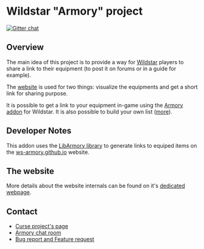 # Wildstar "Armory" project ##
[![Gitter chat](https://badges.gitter.im/gitterHQ/gitter.png)](https://gitter.im/ws-armory)

## Overview ##

The main idea of this project is to provide a way for [Wildstar](http://wildstar-online.com/) players to share a link to their equipment (to post it on forums or in a guide for example).

The [website](http://ws-armory.github.io/) is used for two things: visualize the equipments and get a short link for sharing purpose.

It is possible to get a link to your equipment in-game using the [Armory addon](http://http://curse.com/project/225711) for Wildstar. It is also possible to build your own list ([more](https://github.com/ws-armory/ws-armory.github.io#building-custom-lists)).


## Developer Notes ##

This addon uses the [LibArmory library](https://github.com/ws-armory/LibArmory) to generate links to equiped items on the [ws-armory.github.io](http://ws-armory.github.io/) website.

## The website ##

More details about the website internals can be found on it's [dedicated webpage](https://github.com/ws-armory/ws-armory.github.io).

## Contact ##
* [Curse project's page](http://www.curse.com/ws-addons/wildstar/225711-armory)
* [Armory chat room](https://gitter.im/ws-armory)
* [Bug report and Feature request](https://github.com/ws-armory/Armory/issues)
